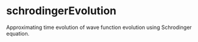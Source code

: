 # schrodingerEvolution
Approximating time evolution of wave function evolution using Schrodinger equation.

